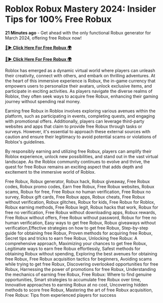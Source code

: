 # Roblox Robux Mastery 2024: Insider Tips for 100% Free Robux

**21 Minutes ago** - Get ahead with the only functional Robux generator for March 2024, offering free Robux now!

[**🔴► Click Here For Free Robux 🌍**](https://jimaddadel.github.io/roblox)

[**🔴► Click Here For Free Robux 🌍**](https://jimaddadel.github.io/roblox)
 
Roblox has emerged as a dynamic virtual world where players can unleash their creativity, connect with others, and embark on thrilling adventures. At the heart of this immersive experience is Robux, the in-game currency that empowers users to personalize their avatars, unlock exclusive items, and participate in exciting activities. As players navigate the diverse realms of Roblox, they often seek ways to acquire free Robux, enhancing their gaming journey without spending real money.

Earning free Robux in Roblox involves exploring various avenues within the platform, such as participating in events, completing quests, and engaging with promotional offers. Additionally, players can leverage third-party websites and apps that claim to provide free Robux through tasks or surveys. However, it's essential to approach these external sources with caution and ensure their legitimacy to avoid potential scams or violations of Roblox's guidelines.

By responsibly earning and utilizing free Robux, players can amplify their Roblox experience, unlock new possibilities, and stand out in the vast virtual landscape. As the Roblox community continues to evolve and thrive, the quest for free Robux remains an exciting aspect that adds depth and excitement to the immersive world of Roblox.

Free Robux, Robux generator, Robux hack, Robux giveaway, Free Robux codes, Robux promo codes, Earn free Robux, Free Robux websites, Robux scams, Robux for free, Free Robux no human verification, Free Robux no survey, Robux gift cards, Free Robux apps, Robux cheats, Free Robux without verification, Robux glitches, Robux for kids, Free Robux for Roblox, Robux earning methods, Free Robux legit, Robux hacks that work, Robux for free no verification, Free Robux without downloading apps, Robux rewards, Free Robux without offers, Free Robux without password, Robux for free no human verification, Easy ways to get free Robux, Robux giveaways without verification,Effective strategies on how to get free Robux, Step-by-step guide for obtaining free Robux, Proven methods for acquiring free Robux, Secret tips and tricks to earn free Robux, Unlocking free Robux: A comprehensive approach, Maximizing your chances to get free Robux, Legitimate ways to earn free Robux effortlessly, Safest methods for obtaining Robux without spending, Exploring the best avenues for obtaining free Robux, Free Robux acquisition tactics for beginners, Avoiding scams while trying to get free Robux, Discovering overlooked opportunities for free Robux, Harnessing the power of promotions for free Robux, Understanding the mechanics of earning free Robux, Free Robux: Where to find genuine opportunities, Smart strategies to accumulate free Robux over time, Innovative approaches to earning Robux at no cost, Uncovering hidden methods to score free Robux, Mastering the art of free Robux acquisition, Free Robux: Tips from experienced players for success
